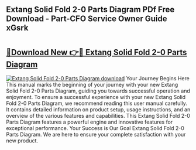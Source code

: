 ## Extang Solid Fold 2-0 Parts Diagram PDf Free Download - Part-CFO Service Owner Guide xGsrk

# <h2><a href="http://dflaj14.blite.top/?on=Extang+Solid+Fold+2-0+Parts+Diagram">🔗Download New 👉🔴 Extang Solid Fold 2-0 Parts Diagram</a></h2>

[![Extang Solid Fold 2-0 Parts Diagram download](https://i.imgur.com/lujVjoI.png)](http://dflaj14.blite.top/?on=Extang+Solid+Fold+2-0+Parts+Diagram)
Your Journey Begins Here This manual marks the beginning of your journey with your new Extang Solid Fold 2-0 Parts Diagram, guiding you towards successful operation and enjoyment. To ensure a successful experience with your new Extang Solid Fold 2-0 Parts Diagram, we recommend reading this user manual carefully. It contains detailed information on product setup, usage instructions, and an overview of the various features and capabilities. This Extang Solid Fold 2-0 Parts Diagram features a powerful engine and innovative features for exceptional performance. Your Success is Our Goal Extang Solid Fold 2-0 Parts Diagram. We are here to ensure your complete satisfaction with your new product.
